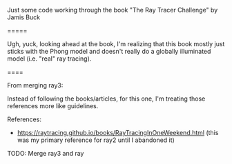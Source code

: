 Just some code working through the book "The Ray Tracer Challenge" by Jamis Buck

=====

Ugh, yuck, looking ahead at the book, I'm realizing that this book mostly just
sticks with the Phong model and doesn't really do a globally illuminated model
(i.e. "real" ray tracing).

====

From merging ray3:

Instead of following the books/articles,
for this one, I'm treating those references more like guidelines.


References:
* https://raytracing.github.io/books/RayTracingInOneWeekend.html
    (this was my primary reference for ray2 until I abandoned it)

TODO: Merge ray3 and ray
